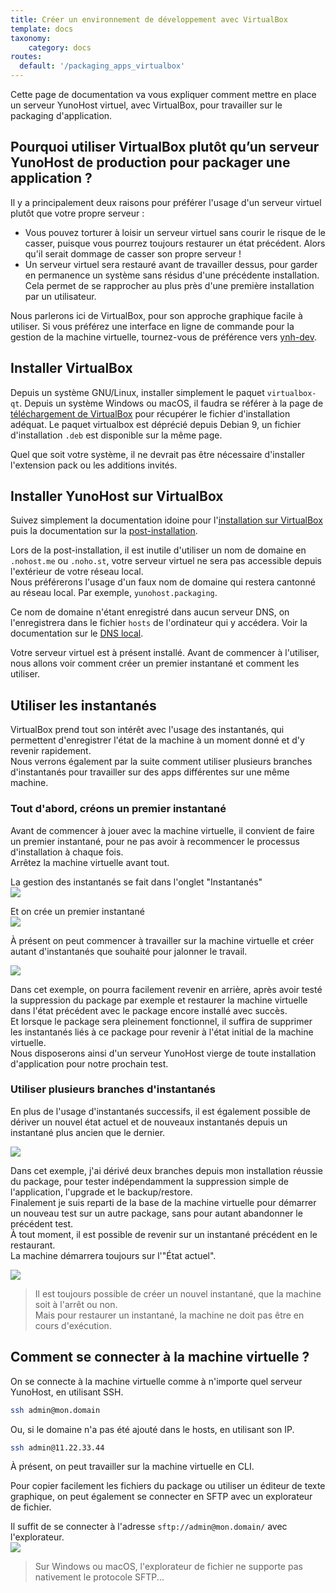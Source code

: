 ```yaml
---
title: Créer un environnement de développement avec VirtualBox
template: docs
taxonomy:
    category: docs
routes:
  default: '/packaging_apps_virtualbox'
---
```


Cette page de documentation va vous expliquer comment mettre en place un serveur YunoHost virtuel, avec VirtualBox, pour travailler sur le packaging d'application.

## Pourquoi utiliser VirtualBox plutôt qu’un serveur YunoHost de production pour packager une application ?

Il y a principalement deux raisons pour préférer l'usage d'un serveur virtuel plutôt que votre propre serveur :

- Vous pouvez torturer à loisir un serveur virtuel sans courir le risque de le casser, puisque vous pourrez toujours restaurer un état précédent. Alors qu'il serait dommage de casser son propre serveur !
- Un serveur virtuel sera restauré avant de travailler dessus, pour garder en permanence un système sans résidus d'une précédente installation. Cela permet de se rapprocher au plus près d'une première installation par un utilisateur.

Nous parlerons ici de VirtualBox, pour son approche graphique facile à utiliser. Si vous préférez une interface en ligne de commande pour la gestion de la machine virtuelle, tournez-vous de préférence vers [ynh-dev](/dev).

## Installer VirtualBox

Depuis un système GNU/Linux, installer simplement le paquet `virtualbox-qt`.
Depuis un système Windows ou macOS, il faudra se référer à la page de [téléchargement de VirtualBox](https://www.virtualbox.org/wiki/Downloads) pour récupérer le fichier d'installation adéquat. Le paquet virtualbox est déprécié depuis Debian 9, un fichier d'installation `.deb` est disponible sur la même page.

Quel que soit votre système, il ne devrait pas être nécessaire d'installer l'extension pack ou les additions invités.

## Installer YunoHost sur VirtualBox

Suivez simplement la documentation idoine pour l'[installation sur VirtualBox](/install_on_virtualbox) puis la documentation sur la [post-installation](/postinstall).

Lors de la post-installation, il est inutile d'utiliser un nom de domaine en `.nohost.me` ou `.noho.st`, votre serveur virtuel ne sera pas accessible depuis l'extérieur de votre réseau local.  
Nous préférerons l'usage d'un faux nom de domaine qui restera cantonné au réseau local. Par exemple, `yunohost.packaging`.

Ce nom de domaine n'étant enregistré dans aucun serveur DNS, on l'enregistrera dans le fichier `hosts` de l'ordinateur qui y accédera. Voir la documentation sur le [DNS local](/dns_local_network).

Votre serveur virtuel est à présent installé. Avant de commencer à l'utiliser, nous allons voir comment créer un premier instantané et comment les utiliser.

## Utiliser les instantanés

VirtualBox prend tout son intérêt avec l'usage des instantanés, qui permettent d'enregistrer l'état de la machine à un moment donné et d'y revenir rapidement.  
Nous verrons également par la suite comment utiliser plusieurs branches d'instantanés pour travailler sur des apps différentes sur une même machine.

### Tout d'abord, créons un premier instantané

Avant de commencer à jouer avec la machine virtuelle, il convient de faire un premier instantané, pour ne pas avoir à recommencer le processus d'installation à chaque fois.  
Arrêtez la machine virtuelle avant tout.

La gestion des instantanés se fait dans l'onglet "Instantanés"  
![](image://virtualbox_packaging1-fr.jpg)

Et on crée un premier instantané  
![](image://virtualbox_packaging2-fr.jpg)

À présent on peut commencer à travailler sur la machine virtuelle et créer autant d'instantanés que souhaité pour jalonner le travail.

![](image://virtualbox_packaging3-fr.jpg)

Dans cet exemple, on pourra facilement revenir en arrière, après avoir testé la suppression du package par exemple et restaurer la machine virtuelle dans l'état précédent avec le package encore installé avec succès.  
Et lorsque le package sera pleinement fonctionnel, il suffira de supprimer les instantanés liés à ce package pour revenir à l'état initial de la machine virtuelle.  
Nous disposerons ainsi d'un serveur YunoHost vierge de toute installation d'application pour notre prochain test.

### Utiliser plusieurs branches d'instantanés

En plus de l'usage d'instantanés successifs, il est également possible de dériver un nouvel état actuel et de nouveaux instantanés depuis un instantané plus ancien que le dernier.

![](image://virtualbox_packaging4-fr.jpg)

Dans cet exemple, j'ai dérivé deux branches depuis mon installation réussie du package, pour tester indépendamment la suppression simple de l'application, l'upgrade et le backup/restore.  
Finalement je suis reparti de la base de la machine virtuelle pour démarrer un nouveau test sur un autre package, sans pour autant abandonner le précédent test.  
À tout moment, il est possible de revenir sur un instantané précédent en le restaurant.  
La machine démarrera toujours sur l'"État actuel".

![](image://virtualbox_packaging5-fr.jpg)

> Il est toujours possible de créer un nouvel instantané, que la machine soit à l'arrêt ou non.  
Mais pour restaurer un instantané, la machine ne doit pas être en cours d'exécution.

## Comment se connecter à la machine virtuelle ?

On se connecte à la machine virtuelle comme à n'importe quel serveur YunoHost, en utilisant SSH.

```bash
ssh admin@mon.domain
```

Ou, si le domaine n'a pas été ajouté dans le hosts, en utilisant son IP.

```bash
ssh admin@11.22.33.44
```

À présent, on peut travailler sur la machine virtuelle en CLI.

Pour copier facilement les fichiers du package ou utiliser un éditeur de texte graphique, on peut également se connecter en SFTP avec un explorateur de fichier.

Il suffit de se connecter à l'adresse `sftp://admin@mon.domain/` avec l'explorateur.  
![](image://virtualbox_packaging6.jpg)

> Sur Windows ou macOS, l'explorateur de fichier ne supporte pas nativement le protocole SFTP...
